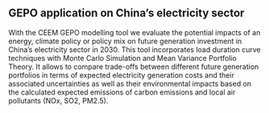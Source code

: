 ## GEPO application on China’s electricity sector 
With the CEEM GEPO modelling tool we evaluate the potential impacts of an energy, climate policy or policy mix on future generation investment in China’s electricity sector in 2030. This tool incorporates load duration curve techniques with Monte Carlo Simulation and Mean Variance Portfolio Theory. It allows to compare trade-offs between different future generation portfolios in terms of expected electricity generation costs and their associated uncertainties as well as their environmental impacts based on the calculated expected emissions of carbon emissions and local air pollutants (NOx, SO2, PM2.5).
